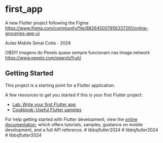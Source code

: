 # first_app

A new Flutter project following the Figma
https://www.figma.com/community/file/882645007956337261/online-groceries-app-ui

Aulas Mobile Senai Cotia - 2024

OBS!!! imagens do Pexels quase sempre funcionam nas Image.network
https://www.pexels.com/search/fruit/


## Getting Started

This project is a starting point for a Flutter application.

A few resources to get you started if this is your first Flutter project:

- [Lab: Write your first Flutter app](https://docs.flutter.dev/get-started/codelab)
- [Cookbook: Useful Flutter samples](https://docs.flutter.dev/cookbook)

For help getting started with Flutter development, view the
[online documentation](https://docs.flutter.dev/), which offers tutorials,
samples, guidance on mobile development, and a full API reference.
#   l i b b s _ f l u t t e r _ 2 0 2 4 
 
 #   l i b b s _ f l u t t e r _ 2 0 2 4 
 
 #   l i b b s _ f l u t t e r _ 2 0 2 4 
 
 